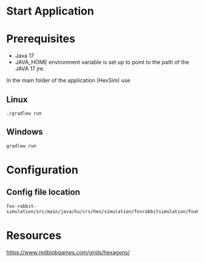 # Start Application
# Prerequisites
* Java 17
* JAVA_HOME environment variable is set up to point to the path of the JAVA 17 jre.

In the main folder of the application (HexSim) use
## Linux
~~~
./gradlew run
~~~

## Windows
~~~
gradlew run
~~~

# Configuration
## Config file location 
~~~
fox-rabbit-simulation/src/main/java/hu/crs/hex/simulation/foxrabbitsimulation/FoxRabbitSimulationConfig.java
~~~

# Resources
https://www.redblobgames.com/grids/hexagons/